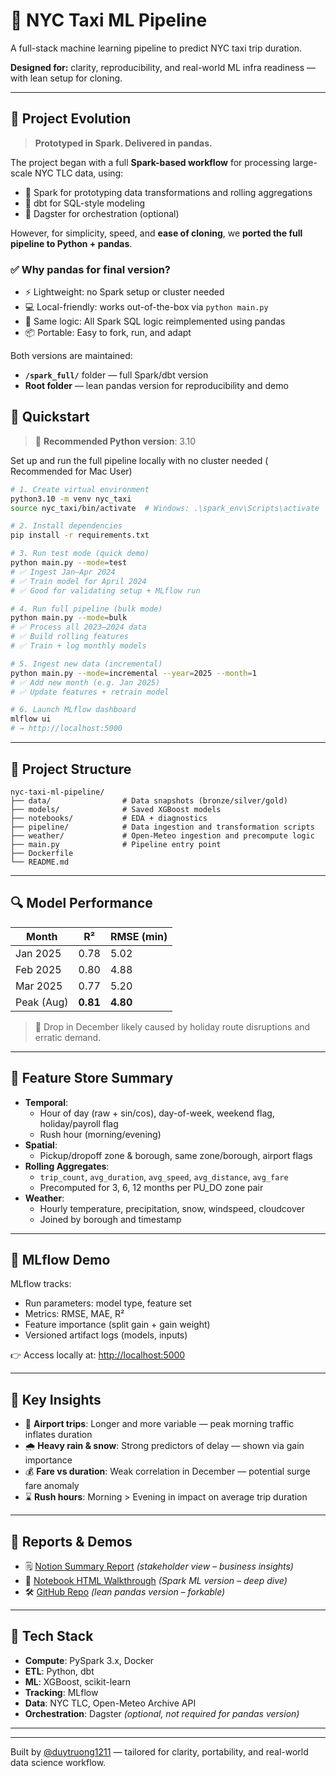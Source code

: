 

# 🗽 NYC Taxi ML Pipeline

A full-stack machine learning pipeline to predict NYC taxi trip duration.

**Designed for:** clarity, reproducibility, and real-world ML infra readiness — with lean setup for cloning.

---

## 🧭 Project Evolution

> **Prototyped in Spark. Delivered in pandas.**

The project began with a full **Spark-based workflow** for processing large-scale NYC TLC data, using:

- 🔹 Spark for prototyping data transformations and rolling aggregations  
- 🔹 dbt for SQL-style modeling  
- 🔹 Dagster for orchestration (optional)

However, for simplicity, speed, and **ease of cloning**, we **ported the full pipeline to Python + pandas**.

### ✅ Why pandas for final version?

- ⚡ Lightweight: no Spark setup or cluster needed
- 💻 Local-friendly: works out-of-the-box via `python main.py`
- 🔁 Same logic: All Spark SQL logic reimplemented using pandas
- 📦 Portable: Easy to fork, run, and adapt


Both versions are maintained:

- **`/spark_full/`** folder — full Spark/dbt version
- **Root folder** — lean pandas version for reproducibility and demo


## 🚀 Quickstart

> 📌 **Recommended Python version**: 3.10

Set up and run the full pipeline locally with no cluster needed ( Recommended for Mac User)

```bash
# 1. Create virtual environment
python3.10 -m venv nyc_taxi
source nyc_taxi/bin/activate  # Windows: .\spark_env\Scripts\activate

# 2. Install dependencies
pip install -r requirements.txt

# 3. Run test mode (quick demo)
python main.py --mode=test
# ✅ Ingest Jan–Apr 2024
# ✅ Train model for April 2024
# ✅ Good for validating setup + MLflow run

# 4. Run full pipeline (bulk mode)
python main.py --mode=bulk
# ✅ Process all 2023–2024 data
# ✅ Build rolling features
# ✅ Train + log monthly models

# 5. Ingest new data (incremental)
python main.py --mode=incremental --year=2025 --month=1
# ✅ Add new month (e.g. Jan 2025)
# ✅ Update features + retrain model

# 6. Launch MLflow dashboard
mlflow ui
# → http://localhost:5000

```
---

## 📂 Project Structure

```text
nyc-taxi-ml-pipeline/
├── data/                # Data snapshots (bronze/silver/gold)
├── models/              # Saved XGBoost models
├── notebooks/           # EDA + diagnostics
├── pipeline/            # Data ingestion and transformation scripts
├── weather/             # Open-Meteo ingestion and precompute logic
├── main.py              # Pipeline entry point
├── Dockerfile
└── README.md
```

---

## 🔍 Model Performance

| Month     | R²   | RMSE (min) |
|-----------|------|------------|
| Jan 2025  | 0.78 | 5.02       |
| Feb 2025  | 0.80 | 4.88       |
| Mar 2025  | 0.77 | 5.20       |
| Peak (Aug)| **0.81** | **4.80** |

> 🧠 Drop in December likely caused by holiday route disruptions and erratic demand.

---

## 🧱 Feature Store Summary

- **Temporal**:
  - Hour of day (raw + sin/cos), day-of-week, weekend flag, holiday/payroll flag
  - Rush hour (morning/evening)
- **Spatial**:
  - Pickup/dropoff zone & borough, same zone/borough, airport flags
- **Rolling Aggregates**:
  - `trip_count`, `avg_duration`, `avg_speed`, `avg_distance`, `avg_fare`
  - Precomputed for 3, 6, 12 months per PU_DO zone pair
- **Weather**:
  - Hourly temperature, precipitation, snow, windspeed, cloudcover
  - Joined by borough and timestamp

---

## 🔗 MLflow Demo

MLflow tracks:

- Run parameters: model type, feature set
- Metrics: RMSE, MAE, R²
- Feature importance (split gain + gain weight)
- Versioned artifact logs (models, inputs)

👉 Access locally at: [http://localhost:5000](http://localhost:5000)

---

## 🧠 Key Insights

- 🛫 **Airport trips**: Longer and more variable — peak morning traffic inflates duration
- 🌧️ **Heavy rain & snow**: Strong predictors of delay — shown via gain importance
- 💰 **Fare vs duration**: Weak correlation in December — potential surge fare anomaly
- ⌛ **Rush hours**: Morning > Evening in impact on average trip duration

---

## 📘 Reports & Demos

- 🗒️ [Notion Summary Report](#) *(stakeholder view – business insights)*
- 📓 [Notebook HTML Walkthrough](#) *(Spark ML version – deep dive)*
- 🛠️ [GitHub Repo](https://github.com/duytruong1211/nyc-taxi-ml-pipeline) *(lean pandas version – forkable)*

---

## 🧰 Tech Stack

- **Compute**: PySpark 3.x, Docker
- **ETL**: Python, dbt
- **ML**: XGBoost, scikit-learn
- **Tracking**: MLflow
- **Data**: NYC TLC, Open-Meteo Archive API
- **Orchestration**: Dagster *(optional, not required for pandas version)*

---



---

Built by [@duytruong1211](https://github.com/duytruong1211) — tailored for clarity, portability, and real-world data science workflow.

